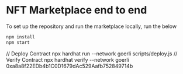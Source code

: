# NFT Marketplace end to end


To set up the repository and run the marketplace locally, run the below
```bash
npm install
npm start
```
// Deploy Contract
npx hardhat run --network goerli scripts/deploy.js
// Verify Contract
npx hardhat verify --network goerli 0xa8a8f22EDb4b1C0D1679dAc529Aafb752849714b 
